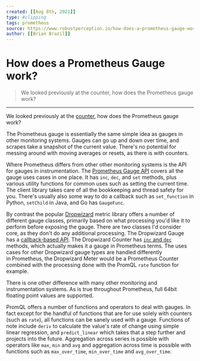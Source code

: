 ```yaml
---
created: [[Aug 8th, 2021]]
type: #clipping
tags: prometheus 
source: https://www.robustperception.io/how-does-a-prometheus-gauge-work
author: [[Brian Brazil]] 
---
```

# How does a Prometheus Gauge work?

> We looked previously at the counter, how does the Prometheus gauge work?

---
We looked previously at the [counter](https://www.robustperception.io/how-does-a-prometheus-counter-work/), how does the Prometheus gauge work?

The Prometheus gauge is essentially the same simple idea as gauges in other monitoring systems. Gauges can go up and down over time, and scrapes take a snapshot of the current value. There's no potential for messing around with moving averages or resets, as there is with counters.

Where Prometheus differs from other other monitoring systems is the API for gauges in instrumentation. The [Prometheus Gauge API](https://prometheus.io/docs/instrumenting/writing_clientlibs/#gauge) covers all the gauge uses cases in one place. It has `inc`, `dec`, and `set` methods, plus various utility functions for common uses such as setting the current time. The client library takes care of all the bookkeeping and thread safety for you. There's usually also some way to do a callback such as `set_function` in Python, `setChild` in Java, and Go has `GaugeFunc`.

By contrast the popular [Dropwizard](http://metrics.dropwizard.io/3.1.0/manual/core/) metric library offers a number of different gauge classes, primarily based on what processing you'd like it to perform before exposing the gauge. There are two classes I'd consider core, as they don't do any additional processing. The Dropwizard Gauge has a [callback-based API](http://metrics.dropwizard.io/3.1.0/manual/core/#gauges). The Dropwizard Counter has [`inc` and `dec`](http://metrics.dropwizard.io/3.1.0/manual/core/#counters) methods, which actually makes it a gauge in Prometheus terms. The uses cases for other Dropwizard gauge types are handled differently in Prometheus, the Dropwizard Meter would be a Prometheus Counter combined with the processing done with the PromQL `rate` function for example.

There is one other difference with many other monitoring and instrumentation systems. As is true throughout Prometheus, full 64bit floating point values are supported.

PromQL offers a number of functions and operators to deal with gauges. In fact except for the handful of functions that are for use solely with counters (such as `rate`), all functions can be sanely used with a gauge. Functions of note include `deriv` to calculate the value's rate of change using simple linear regression, and `predict_linear` which takes that a step further and projects into the future. Aggregation across series is possible with operators like `max`, `min` and `avg` and aggregation across time is possible with functions such as `max_over_time`, `min_over_time` and `avg_over_time`.

